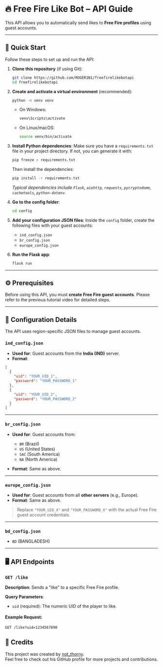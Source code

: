 ﻿# 🔥 Free Fire Like Bot – API Guide

This API allows you to automatically send likes to **Free Fire profiles** using guest accounts.

---

## 🚀 Quick Start

Follow these steps to set up and run the API:

1. **Clone this repository** (if using Git):
    ```bash
    git clone https://github.com/ROGER1N1/freefirelikebotapi
    cd freefirelikebotapi
    ```

2. **Create and activate a virtual environment** (recommended):
    ```bash
    python -m venv venv
    ```
    - On Windows:
      ```bash
      venv\Scripts\activate
      ```
    - On Linux/macOS:
      ```bash
      source venv/bin/activate
      ```

3. **Install Python dependencies**:
    Make sure you have a `requirements.txt` file in your project directory. If not, you can generate it with:
    ```bash
    pip freeze > requirements.txt
    ```
    Then install the dependencies:
    ```bash
    pip install -r requirements.txt
    ```
    *Typical dependencies include `Flask`, `aiohttp`, `requests`, `pycryptodome`, `cachetools`, `python-dotenv`.*

4. **Go to the config folder**:
    ```bash
    cd config
    ```

5. **Add your configuration JSON files**:
    Inside the `config` folder, create the following files with your guest accounts:
    - `ind_config.json`
    - `br_config.json`
    - `europe_config.json`

6. **Run the Flask app**:
    ```bash
    flask run 
    ```
    

---


## ⚙️ Prerequisites

Before using this API, you must **create Free Fire guest accounts**. Please refer to the previous tutorial video for detailed steps.

---
## 📁 Configuration Details

The API uses region-specific JSON files to manage guest accounts.

### `ind_config.json`

- **Used for**: Guest accounts from the **India (IND)** server.
- **Format**:
```json
[
  {
    "uid": "YOUR_UID_1",
    "password": "YOUR_PASSWORD_1"
  },
  {
    "uid": "YOUR_UID_2",
    "password": "YOUR_PASSWORD_2"
  }
]
```

---

### `br_config.json`

- **Used for**: Guest accounts from:
  - `BR` (Brazil)  
  - `US` (United States)  
  - `SAC` (South America)  
  - `NA` (North America)
  

- **Format**: Same as above.

---

### `europe_config.json`

- **Used for**: Guest accounts from all **other servers** (e.g., Europe).
- **Format**: Same as above.

> Replace `"YOUR_UID_X"` and `"YOUR_PASSWORD_X"` with the actual Free Fire guest account credentials.


---


### `bd_config.json`
- `BD` (BANGLADESH)

---

## 🖥️ API Endpoints

### `GET /like`

**Description**: Sends a "like" to a specific Free Fire profile.

**Query Parameters**:
- `uid` (required): The numeric UID of the player to like.

#### Example Request:
```http
GET /like?uid=1234567890
```
## 📜 Credits

This project was created by [not_thorny](https://github.com/ROGER1N1).  
Feel free to check out his GitHub profile for more projects and contributions.

